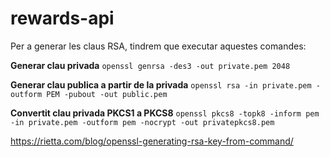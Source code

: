 # rewards-api

Per a generar les claus RSA, tindrem que executar aquestes comandes:

**Generar clau privada**
`openssl genrsa -des3 -out private.pem 2048`

**Generar clau publica a partir de la privada**
`openssl rsa -in private.pem -outform PEM -pubout -out public.pem`

**Convertit clau privada PKCS1 a PKCS8**
`openssl pkcs8 -topk8 -inform pem -in private.pem -outform pem -nocrypt -out privatepkcs8.pem`

https://rietta.com/blog/openssl-generating-rsa-key-from-command/